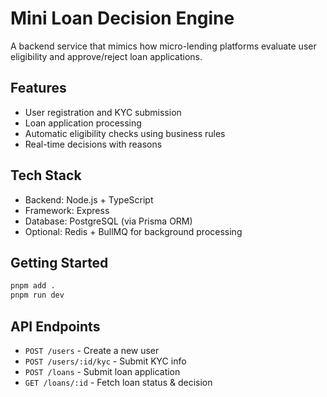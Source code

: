 # Mini Loan Decision Engine

A backend service that mimics how micro-lending platforms evaluate user eligibility and approve/reject loan applications.

## Features

- User registration and KYC submission
- Loan application processing
- Automatic eligibility checks using business rules
- Real-time decisions with reasons

## Tech Stack

- Backend: Node.js + TypeScript
- Framework: Express
- Database: PostgreSQL (via Prisma ORM)
- Optional: Redis + BullMQ for background processing

## Getting Started

```bash
pnpm add .
pnpm run dev
```

## API Endpoints

- `POST /users` - Create a new user
- `POST /users/:id/kyc` - Submit KYC info
- `POST /loans` - Submit loan application
- `GET /loans/:id` - Fetch loan status & decision
